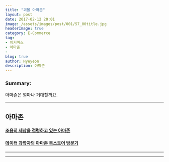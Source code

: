 ```yaml
---
title: "괴물 아마존"
layout: post
date: 2017-02-12 20:01
image: /assets/images/post/001/57_00title.jpg
headerImage: true
category: E-Commerce
tag:
- 이커머스
- 아마존
-
blog: true
author: Hyeyeon
description: 아마존
---
```


### Summary:

아마존은 얼마나 거대할까요.

---

## 아마존

#### [조용히 세상을 점령하고 있는 아마존](https://brunch.co.kr/@brunchiicx/10)

#### [데이터 과학자의 아마존 북스토어 방문기](https://brunch.co.kr/@lifidea/8)

---



---
